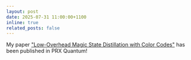 ```yaml
---
layout: post
date: 2025-07-31 11:00:00+1100
inline: true
related_posts: false
---
```


My paper ["Low-Overhead Magic State Distillation with Color Codes"](https://link.aps.org/doi/10.1103/ch5r-cnfq) has been published in PRX Quantum!